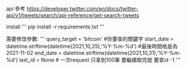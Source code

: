 api 參考
https://developer.twitter.com/en/docs/twitter-api/v1/tweets/search/api-reference/get-search-tweets

install
'''
pip install -r requirements.txt
'''

需要修改參數:
'''
query_target = 'bitcoin' #你要查的關鍵字
start_date = datetime.strftime(datetime(2021,10,25),'%Y-%m-%d') #最後時間格是為 2021-11-02
end_date = datetime.strftime(datetime(2021,10,31),'%Y-%m-%d')
last_id = None # 一次request 只拿到100筆 要繼續取完就 要拿id -1
'''